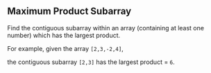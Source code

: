 ## Maximum Product Subarray

Find the contiguous subarray within an array (containing at least one number) which has the largest product.

For example, given the array `[2,3,-2,4]`,

the contiguous subarray `[2,3]` has the largest product = `6`.

